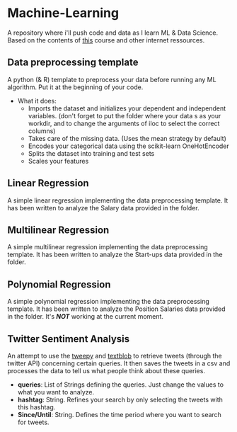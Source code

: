 # Machine-Learning
A repository where i'll push code and data as I learn ML &amp; Data Science. Based on the contents of [this](https://www.udemy.com/machinelearning/) course and other internet ressources.

## Data preprocessing template
A python (& R) template to preprocess your data before running any ML algorithm. Put it at the beginning of your code.
* What it does:
  * Imports the dataset and initializes your dependent and independent variables. (don't forget to put the folder where your data s as your workdir, and to change the arguments of iloc to select the correct columns)
  * Takes care of the missing data. (Uses the mean strategy by default)
  * Encodes your categorical data using the scikit-learn OneHotEncoder
  * Splits the dataset into training and test sets
  * Scales your features
 
## Linear Regression 
A simple linear regression implementing the data preprocessing template. It has been written to analyze the Salary data provided in the folder. 

## Multilinear Regression 
A simple multilinear regression implementing the data preprocessing template. It has been written to analyze the Start-ups data provided in the folder. 

## Polynomial Regression 
A simple polynomial regression implementing the data preprocessing template. It has been written to analyze the Position Salaries data provided in the folder. It's **_NOT_** working at the current moment.

## Twitter Sentiment Analysis
An attempt to use the [tweepy](http://www.tweepy.org/) and [textblob](http://textblob.readthedocs.io/en/dev/index.html) to retrieve tweets (through the twitter API) concerning certain queries. It then saves the tweets in a csv and processes the data to tell us what people think about these queries.
* **queries**: List of Strings defining the queries. Just change the values to what you want to analyze.
* **hashtag**: String. Refines your search by only selecting the tweets with this hashtag.
* **Since/Until**: String. Defines the time period where you want to search for tweets.
  


